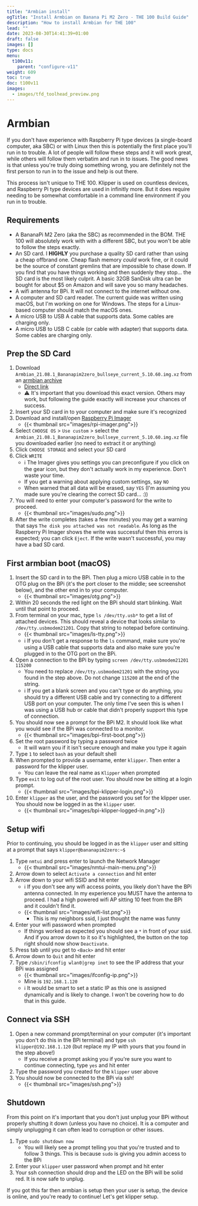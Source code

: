 ```yaml
---
title: "Armbian install"
ogTitle: "Install Armbian on Banana Pi M2 Zero - THE 100 Build Guide"
description: "How to install Armbian for THE 100"
lead: ""
date: 2023-08-30T14:41:39+01:00
draft: false
images: []
type: docs
menu:
  t100v11:
    parent: "configure-v11"
weight: 609
toc: true
doc: t100v11
images: 
  - images/tfd_toolhead_preview.png
---
```


# Armbian
If you don't have experience with Raspberry Pi type devices (a single-board computer, aka SBC) or with Linux then this is potentially the first place you'll run in to trouble. A lot of people will follow these steps and it will work great, while others will follow them verbatim and run in to issues. The good news is that unless you're truly doing something wrong, you are definitely not the first person to run in to the issue and help is out there. 

This process isn't unique to THE 100. Klipper is used on countless devices, and Raspberry Pi type devices are used in infinitly more. But it does require needing to be somewhat comfortable in a command line environment if you run in to trouble. 

## Requirements 
  * A BananaPi M2 Zero (aka the SBC) as recommended in the BOM. THE 100 will absolutely work with with a different SBC, but you won't be able to follow the steps exactly. 
  * An SD card. I <b>HIGHLY</b> you purchase a quality SD card rather than using a cheap offbrand one. Cheap flash memory <i>could</i> work fine, or it could be the source of constant gremlins that are impossible to chase down. If you find that you have things working and then suddenly they stop... the SD card is the most likely culprit. A basic 32GB SanDisk ultra can be bought for about $5 on Amazon and will save you so many headaches. 
  * A wifi antenna for BPi. It will not connect to the internet without one.
  * A computer and SD card reader. The current guide was written using macOS, but I'm working on one for Windows. The steps for a Linux-based computer should match the macOS ones.
  * A micro USB to USB A cable that supports data. Some cables are charging only. 
  * A micro USB to USB C cable (or cable with adapter) that supports data. Some cables are charging only.

## Prep the SD Card
  1. Download `Armbian_21.08.1_Bananapim2zero_bullseye_current_5.10.60.img.xz` from an <a href="https://fi.mirror.armbian.de/archive/bananapim2zero/archive/" target="_blank">armbian archive</a>
      - <a href="https://fi.mirror.armbian.de/archive/bananapim2zero/archive/Armbian_21.08.1_Bananapim2zero_bullseye_current_5.10.60.img.xz" target="_blank">Direct link</a> 
      - ⚠️	It's important that you download this exact version. Others may work, but following the guide exactly will increase your chances of success. 
  1. Insert your SD card in to your computer and make sure it's recognized
  1. Download and install/open <a href="https://www.raspberrypi.com/software/" target="_blank">Raspberry Pi Imager</a>
      - {{< thumbnail src="images/rpi-imager.png">}}
  1. Select `CHOOSE OS` > `Use custom` > select the `Armbian_21.08.1_Bananapim2zero_bullseye_current_5.10.60.img.xz` file you downloaded earlier (no need to extract it or anything)
  1. Click `CHOOSE STORAGE` and select your SD card
  1. Click `WRITE`
      - ℹ️ The Imager gives you settings you can preconfigure if you click on the gear icon, but they don't actually work in my experience. Don't waste your time. 
      - If you get a warning about applying custom settings, say `NO`
      - When warned that all data will be erased, say `YES` (I'm assuming you made sure you're clearing the correct SD card... :))
  1. You will need to enter your computer's password for the write to proceed. 
      - {{< thumbnail src="images/sudo.png">}}
  1. After the write completes (takes a few minutes) you may get a warning that says `The disk you attached was not readable`. As long as the Raspberry Pi Imager shows the write was successful then this errors is expected; you can click `Eject`. If the write wasn't successful, you may have a bad SD card. 

## First armbian boot (macOS)
  1. Insert the SD card in to the BPi. Then plug a micro USB cable in to the OTG plug on the BPi (it's the port closer to the middle; see screenshot below), and the other end in to your computer. 
        - {{< thumbnail src="images/otg.png">}}
  1. Within 20 seconds the red light on the BPi should start blinking. Wait until that point to proceed.
  1. From terminal on your mac, type `ls /dev/tty.usb*` to get a list of attached devices. This should reveal a device that looks similar to `/dev/tty.usbmodem21201`. Copy that string to notepad before continuing. 
      - {{< thumbnail src="images/ls-tty.png">}}
      - ℹ️ If you don't get a response to the `ls` command, make sure you're using a USB cable that supports data and also make sure you're plugged in to the OTG port on the BPi.
  1. Open a connection to the BPi by typing `screen /dev/tty.usbmodem21201 115200`
      - You need to replace `/dev/tty.usbmodem21201` with the string you found in the step above. Do not change `115200` at the end of the string. 
      - ℹ️ If you get a blank screen and you can't type or do anything, you should try a different USB cable and try connecting to a different USB port on your computer. The only time I've seen this is when I was using a USB hub or cable that didn't properly support this type of connection.
  1. You should now see a prompt for the BPi M2. It should look like what you would see if the BPi was connected to a monitor. 
      - {{< thumbnail src="images/bpi-first-boot.png">}}
  1. Set the root password by typing a password twice
      - It will warn you if it isn't secure enough and make you type it again
  1. Type `1` to select `bash` as your default shell
  1. When prompted to provide a username, enter `klipper`. Then enter a password for the klipper user.
      - You can leave the real name as `Klipper` when prompted
  1. Type `exit` to log out of the root user. You should now be sitting at a login prompt.
      - {{< thumbnail src="images/bpi-klipper-login.png">}}
  1. Enter `klipper` as the user, and the password you set for the klipper user. You should now be logged in as the `klipper` user.
      - {{< thumbnail src="images/bpi-klipper-logged-in.png">}}

## Setup wifi
Prior to continuing, you should be logged in as the `klipper` user and sitting at a prompt that says `klipper@bananapim2zero:~$`

  1. Type `nmtui` and press enter to launch the Network Manager
      - {{< thumbnail src="images/nmtui-main-menu.png">}}
  1. Arrow down to select `Activate a connection` and hit enter
  1. Arrow down to your wifi SSID and hit enter
      - ℹ️ If you don't see any wifi access points, you likely don't have the BPi antenna connected. In my experience you MUST have the antenna to proceed. I had a high powered wifi AP sitting 10 feet from the BPi and it couldn't find it. 
      - {{< thumbnail src="images/wifi-list.png">}}
          - This is my neighbors ssid, I just thought the name was funny
  1. Enter your wifi password when prompted
      - If things worked as expected you should see a `*` in front of your ssid. And if you arrow down to it so it's highlighted, the button on the top right should now show `Deactivate`.
  1. Press tab until you get to `<Back>` and hit enter
  1. Arrow down to `Quit` and hit enter
  1. Type `/sbin/ifconfig wlan0|grep inet` to see the IP address that your BPi was assigned
      - {{< thumbnail src="images/ifconfig-ip.png">}}
      - Mine is `192.168.1.120`
      - ℹ️ It would be smart to set a static IP as this one is assigned dynamically and is likely to change. I won't be covering how to do that in this guide. 

## Connect via SSH
  1. Open a new command prompt/terminal on your computer (it's important you don't do this in the BPi terminal) and type `ssh klipper@192.168.1.120` (but replace my IP with yours that you found in the step above!)
        - If you receive a prompt asking you if you're sure you want to continue connecting, type `yes` and hit enter
  1. Type the password you created for the `klipper` user above
  1. You should now be connected to the BPi via ssh! 
        - {{< thumbnail src="images/ssh.png">}}

## Shutdown
From this point on it's important that you don't just unplug your BPi without properly shutting it down (unless you have no choice). It is a computer and simply unplugging it can often lead to corruption or other issues. 

  1. Type `sudo shutdown now`
      - You will likely see a prompt telling you that you're trusted and to follow 3 things. This is because `sudo` is giving you admin access to the BPi
  1. Enter your `klipper` user password when prompt and hit enter
  1. Your ssh connection should drop and the LED on the BPi will be solid red. It is now safe to unplug.

If you got this far then armbian is setup then your user is setup, the device is online, and you're ready to continue! Let's get klipper setup.